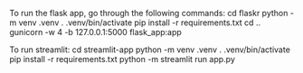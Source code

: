 To run the flask app, go through the following commands:
cd flaskr
python -m venv .venv
. .venv/bin/activate
pip install -r requirements.txt
cd ..
gunicorn -w 4 -b 127.0.0.1:5000 flask_app:app

To run streamlit:
cd streamlit-app
python -m venv .venv
. .venv/bin/activate
pip install -r requirements.txt
python -m streamlit run app.py